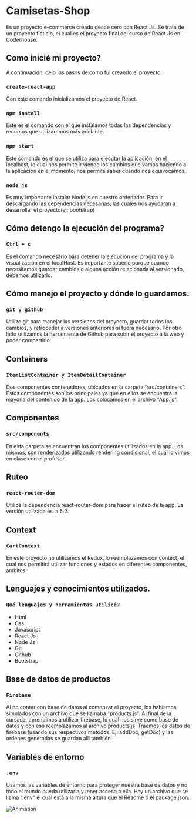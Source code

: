 # Camisetas-Shop

Es un proyecto e-commerce creado desde cero con React Js. Se trata de un proyecto ficticio, el cual es el proyecto final del curso de React Js en Coderhouse.


## Como inicié mi proyecto?

A continuación, dejo los pasos de como fui creando el proyecto.


### `create-react-app`

Con este comando inicializamos el proyecto de React.


### `npm install`

Este es el comando con el que instalamos todas las dependencias y recursos que utilizaremos más adelante.


### `npm start`

Este comando es el que se utiliza para ejecutar la aplicación, en el localhost, lo cual nos permite ir viendo los cambios que vamos haciendo a la aplicación en el momento, nos permite saber cuando nos equivocamos.


### `node js`

Es muy importante instalar Node js en nuestro ordenador. Para ir descargando las dependencias necesarias, las cuales nos ayudaran a desarrollar el proyecto(ej: bootstrap)


## Cómo detengo la ejecución del programa?

### `Ctrl + c`

Es el comando necesario para detener la ejecución del programa y la visualización en el localHost. Es importante saberlo porque cuando necesitamos guardar cambios o alguna acción relacionada al versionado, debemos utilizarlo.


## Cómo manejo el proyecto y dónde lo guardamos.

### `git y github` 

Utilizo git para manejar las versiones del proyecto, guardar todos los cambios, y retroceder a versiones anteriores si fuera necesario.
Por otro lado utilizamos la herramienta de Github para subir el proyecto a la web y poder compartirlo.


## Containers

### `ItemListContainer y ItemDetailContainer`

Dos componentes contenedores, ubicados en la carpeta "src/containers". Estos componentes son los principales ya que en ellos se encuentra la mayoria del contenido de la app. Los colocamos en el archivo "App.js".


## Componentes

### `src/components`

En esta carpeta se encuentran los componentes utilizados en la app. Los mismos, son renderizados utilizando rendering condicional, el cuál lo vimos en clase con el profesor.


## Ruteo

### `react-router-dom`

Utilicé la dependencia react-router-dom para hacer el ruteo de la app. La versión utilizada es la 5.2.


## Context

### `CartContext`

En este proyecto no utilizamos el Redux, lo reemplazamos con context, el cual nos permitirá utilizar funciones y estados en diferentes componentes, ambitos. 


## Lenguajes y conocimientos utilizados.

### `Qué lenguajes y herramientas utilicé?`

+ Html
+ Css
+ Javascript
+ React Js
+ Node Js
+ Git
+ Github
+ Bootstrap


## Base de datos de productos

### `Firebase`

Al no contar con base de datos al comenzar el proyecto, los habiamos simulados con un archivo que se llamaba "products.js". Al final de la cursada, aprendimos a utilizar firebase, lo cual nos sirve como base de datos y con eso reemplazamos al archivo products.js. Traemos los datos de firebase (usando sus respectivos métodos. Ej: addDoc, getDoc) y las ordenes generadas se guardan allí también.

## Variables de entorno

### `.env`

Usamos las variables de entorno para proteger nuestra base de datos y no todo el mundo pueda utilizarla y tener acceso a ella. Hay un archivo que se llama ".env" el cual está a la misma altura que el Readme o el package.json. 

![Animation](https://user-images.githubusercontent.com/87732780/149432712-5d2fe321-327e-4de0-a715-4bc5b7143b0a.gif)

